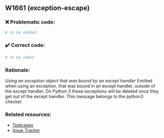 ## W1661 (exception-escape)

### :x: Problematic code:

```python
# to be addded
```

### :heavy_check_mark: Correct code:

```python
# to be added
```

### Rationale:

 *Using an exception object that was bound by an except handler*
  Emitted when using an exception, that was bound in an except handler, outside
  of the except handler. On Python 3 these exceptions will be deleted once they
  get out of the except handler. This message belongs to the python3 checker.



### Related resources:

- [Testcases](#)
- [Issue Tracker](https://github.com/PyCQA/pylint/issues?q=is%3Aissue+%22exception-escape%22+OR+%22W1661%22)

